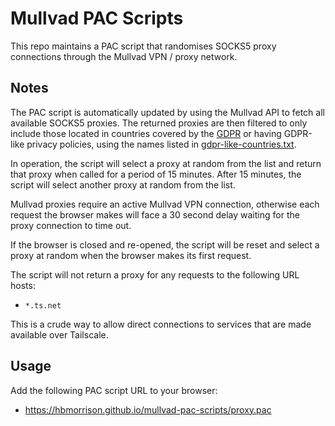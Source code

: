 # Mullvad PAC Scripts

This repo maintains a PAC script that randomises SOCKS5 proxy connections
through the Mullvad VPN / proxy network.

## Notes

The PAC script is automatically updated by using the Mullvad API to fetch all
available SOCKS5 proxies. The returned proxies are then filtered to only include
those located in countries covered by the
[GDPR](https://www.edpb.europa.eu/sme-data-protection-guide/faq-frequently-asked-questions/answer/what-gdpr_en)
or having GDPR-like privacy policies, using the names listed in
[gdpr-like-countries.txt](gdpr-like-countries.txt).

In operation, the script will select a proxy at random from the list and return
that proxy when called for a period of 15 minutes. After 15 minutes, the script
will select another proxy at random from the list.

Mullvad proxies require an active Mullvad VPN connection, otherwise each request
the browser makes will face a 30 second delay waiting for the proxy connection
to time out.

If the browser is closed and re-opened, the script will be reset and select a
proxy at random when the browser makes its first request.

The script will not return a proxy for any requests to the following URL hosts:

- `*.ts.net`

This is a crude way to allow direct connections to services that are made
available over Tailscale.

## Usage

Add the following PAC script URL to your browser:

- https://hbmorrison.github.io/mullvad-pac-scripts/proxy.pac
